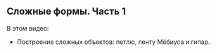 ## Сложные формы. Часть 1

В этом видео:

- Построение сложных объектов: петлю, ленту Мёбиуса и гипар.

[](https://player.softculture.cc/embed/MRM/MRM_8.16.03_L1-1_Form)
